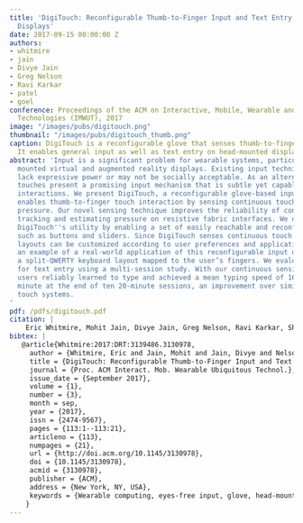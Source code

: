 ```yaml
---
title: 'DigiTouch: Reconfigurable Thumb-to-Finger Input and Text Entry on Head-mounted
  Displays'
date: 2017-09-15 00:00:00 Z
authors:
- whitmire
- jain
- Divye Jain
- Greg Nelson
- Ravi Karkar
- patel
- goel
conference: Proceedings of the ACM on Interactive, Mobile, Wearable and Ubiquitous
  Technologies (IMWUT), 2017
image: "/images/pubs/digitouch.png"
thumbnail: "/images/pubs/digitouch_thumb.png"
caption: DigiTouch is a reconfigurable glove that senses thumb-to-finger touches.
  It enables general input as well as text entry on head-mounted displays.
abstract: 'Input is a significant problem for wearable systems, particularly for head
  mounted virtual and augmented reality displays. Existing input techniques either
  lack expressive power or may not be socially acceptable. As an alternative, thumb-to-finger
  touches present a promising input mechanism that is subtle yet capable of complex
  interactions. We present DigiTouch, a reconfigurable glove-based input device that
  enables thumb-to-finger touch interaction by sensing continuous touch position and
  pressure. Our novel sensing technique improves the reliability of continuous touch
  tracking and estimating pressure on resistive fabric interfaces. We demonstrate
  DigiTouch''s utility by enabling a set of easily reachable and reconfigurable widgets
  such as buttons and sliders. Since DigiTouch senses continuous touch position, widget
  layouts can be customized according to user preferences and application needs. As
  an example of a real-world application of this reconfigurable input device, we examine
  a split-QWERTY keyboard layout mapped to the user’s fingers. We evaluate DigiTouch
  for text entry using a multi-session study. With our continuous sensing method,
  users reliably learned to type and achieved a mean typing speed of 16.0 words per
  minute at the end of ten 20-minute sessions, an improvement over similar wearable
  touch systems.
'
pdf: /pdfs/digitouch.pdf
citation: |
    Eric Whitmire, Mohit Jain, Divye Jain, Greg Nelson, Ravi Karkar, Shwetak Patel, and Mayank Goel. 2017. DigiTouch: Reconfigurable Thumb-to-Finger Input and Text Entry on Head-mounted Displays. Proc. ACM Interact. Mob. Wearable Ubiquitous Technol. 1, 3, Article 113 (September 2017), 21 pages. DOI: https://doi.org/10.1145/3130978
bibtex: |
   @article{Whitmire:2017:DRT:3139486.3130978,
     author = {Whitmire, Eric and Jain, Mohit and Jain, Divye and Nelson, Greg and Karkar, Ravi and Patel, Shwetak and Goel, Mayank},
     title = {DigiTouch: Reconfigurable Thumb-to-Finger Input and Text Entry on Head-mounted Displays},
     journal = {Proc. ACM Interact. Mob. Wearable Ubiquitous Technol.},
     issue_date = {September 2017},
     volume = {1},
     number = {3},
     month = sep,
     year = {2017},
     issn = {2474-9567},
     pages = {113:1--113:21},
     articleno = {113},
     numpages = {21},
     url = {http://doi.acm.org/10.1145/3130978},
     doi = {10.1145/3130978},
     acmid = {3130978},
     publisher = {ACM},
     address = {New York, NY, USA},
     keywords = {Wearable computing, eyes-free input, glove, head-mounted displays, thumb-to-finger},
    }
---
```

